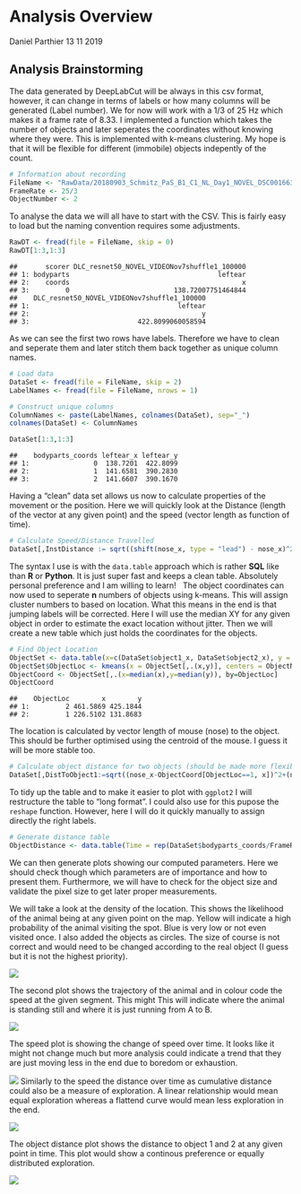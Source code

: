 Analysis Overview
================
Daniel Parthier
13 11 2019

## Analysis Brainstorming

The data generated by DeepLabCut will be always in this csv format,
however, it can change in terms of labels or how many columns will be
generated (Label number). We for now will work with a 1/3 of 25 Hz which
makes it a frame rate of 8.33. I implemented a function which takes the
number of objects and later seperates the coordinates without knowing
where they were. This is implemented with k-means clustering. My hope is
that it will be flexible for different (immobile) objects indepently of
the count.

``` r
# Information about recording
FileName <- "RawData/20180903_Schmitz_PaS_B1_C1_NL_Day1_NOVEL_DSC001663DLC_resnet50_NOVEL_VIDEONov7shuffle1_100000.csv"
FrameRate <- 25/3
ObjectNumber <- 2
```

To analyse the data we will all have to start with the CSV. This is
fairly easy to load but the naming convention requires some adjustments.

``` r
RawDT <- fread(file = FileName, skip = 0)
RawDT[1:3,1:3]
```

    ##       scorer DLC_resnet50_NOVEL_VIDEONov7shuffle1_100000
    ## 1: bodyparts                                     leftear
    ## 2:    coords                                           x
    ## 3:         0                          138.72007751464844
    ##    DLC_resnet50_NOVEL_VIDEONov7shuffle1_100000
    ## 1:                                     leftear
    ## 2:                                           y
    ## 3:                           422.8099060058594

As we can see the first two rows have labels. Therefore we have to clean
and seperate them and later stitch them back together as unique column
names.

``` r
# Load data
DataSet <- fread(file = FileName, skip = 2)
LabelNames <- fread(file = FileName, nrows = 1)

# Construct unique columns
ColumnNames <- paste(LabelNames, colnames(DataSet), sep="_")
colnames(DataSet) <- ColumnNames

DataSet[1:3,1:3]
```

    ##    bodyparts_coords leftear_x leftear_y
    ## 1:                0  138.7201  422.8099
    ## 2:                1  141.6581  390.2830
    ## 3:                2  141.6607  390.1670

Having a “clean” data set allows us now to calculate properties of the
movement or the position. Here we will quickly look at the Distance
(length of the vector at any given point) and the speed (vector length
as function of time).

``` r
# Calculate Speed/Distance Travelled
DataSet[,InstDistance := sqrt((shift(nose_x, type = "lead") - nose_x)^2+abs(shift(nose_y, type = "lead") - nose_y)^2)][,NoseSpeed := InstDistance/(1/FrameRate)][,CumDist := cumsum(InstDistance)]
```

The syntax I use is with the `data.table` approach which is rather
**SQL** like than **R** or **Python**. It is just super fast and keeps a
clean table. Absolutely personal preference and I am willing to learn\!
  The object coordinates can now used to seperate **n** numbers of
objects using k-means. This will assign cluster numbers to based on
location. What this means in the end is that jumping labels will be
corrected. Here I will use the median XY for any given object in order
to estimate the exact location without jitter. Then we will create a new
table which just holds the coordinates for the objects.

``` r
# Find Object Location
ObjectSet <- data.table(x=c(DataSet$object1_x, DataSet$object2_x), y = c(DataSet$object1_y, DataSet$object2_y))
ObjectSet$ObjectLoc <- kmeans(x = ObjectSet[,.(x,y)], centers = ObjectNumber)$cluster
ObjectCoord <- ObjectSet[,.(x=median(x),y=median(y)), by=ObjectLoc]
ObjectCoord
```

    ##    ObjectLoc        x        y
    ## 1:         2 461.5869 425.1844
    ## 2:         1 226.5102 131.8683

The location is calculated by vector length of mouse (nose) to the
object. This should be further optimised using the centroid of the
mouse. I guess it will be more stable too.

``` r
# Calculate object distance for two objects (should be made more flexible)
DataSet[,DistToObject1:=sqrt((nose_x-ObjectCoord[ObjectLoc==1, x])^2+(nose_y-ObjectCoord[ObjectLoc==1, y])^2)][,DistToObject2:=sqrt((nose_x-ObjectCoord[ObjectLoc==2, x])^2+(nose_y-ObjectCoord[ObjectLoc==2, y])^2)]
```

To tidy up the table and to make it easier to plot with `ggplot2` I will
restructure the table to “long format”. I could also use for this pupose
the `reshape` function. However, here I will do it quickly manually to
assign directly the right labels.

``` r
# Generate distance table
ObjectDistance <- data.table(Time = rep(DataSet$bodyparts_coords/FrameRate, times = 2), Distance = c(DataSet$DistToObject1, DataSet$DistToObject2), ObjectLoc = rep(c("1","2"), each = length(DataSet$bodyparts_coords)))
```

We can then generate plots showing our computed parameters. Here we
should check though which parameters are of importance and how to
present them. Furthermore, we will have to check for the object size and
validate the pixel size to get later proper measurements.

We will take a look at the density of the location. This shows the
likelihood of the animal being at any given point on the map. Yellow
will indicate a high probability of the animal visiting the spot. Blue
is very low or not even visited once. I also added the objects as
circles. The size of course is not correct and would need to be changed
according to the real object (I guess but it is not the highest
priority).

![](AnalysisOverview_files/figure-gfm/DensityPlot-1.png)<!-- -->

The second plot shows the trajectory of the animal and in colour code
the speed at the given segment. This might This will indicate where the
animal is standing still and where it is just running from A to B.

![](AnalysisOverview_files/figure-gfm/unnamed-chunk-2-1.png)<!-- -->

The speed plot is showing the change of speed over time. It looks like
it might not change much but more analysis could indicate a trend that
they are just moving less in the end due to boredom or exhaustion.

![](AnalysisOverview_files/figure-gfm/unnamed-chunk-3-1.png)<!-- -->
Similarly to the speed the distance over time as cumulative distance
could also be a measure of exploration. A linear relationship would mean
equal exploration whereas a flattend curve would mean less exploration
in the end.

![](AnalysisOverview_files/figure-gfm/unnamed-chunk-4-1.png)<!-- -->

The object distance plot shows the distance to object 1 and 2 at any
given point in time. This plot would show a continous preference or
equally distributed exploration.

![](AnalysisOverview_files/figure-gfm/unnamed-chunk-5-1.png)<!-- -->
